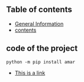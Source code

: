 ## Table of contents
* [General Information](#general-info)
* [contents](#contents)

## code of the project
```
python -m pip install amar

```

* [This is a link](#general-info)
